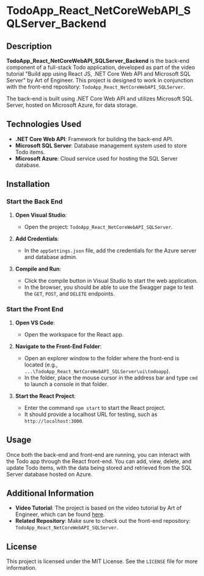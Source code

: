 # TodoApp_React_NetCoreWebAPI_SQLServer_Backend

## Description
**TodoApp_React_NetCoreWebAPI_SQLServer_Backend** is the back-end component of a full-stack Todo application, developed as part of the video tutorial "Build app using React JS, .NET Core Web API and Microsoft SQL Server" by Art of Engineer. This project is designed to work in conjunction with the front-end repository: `TodoApp_React_NetCoreWebAPI_SQLServer`.

The back-end is built using .NET Core Web API and utilizes Microsoft SQL Server, hosted on Microsoft Azure, for data storage.

## Technologies Used
- **.NET Core Web API**: Framework for building the back-end API.
- **Microsoft SQL Server**: Database management system used to store Todo items.
- **Microsoft Azure**: Cloud service used for hosting the SQL Server database.

## Installation

### Start the Back End
1. **Open Visual Studio**:
   - Open the project: `TodoApp_React_NetCoreWebAPI_SQLServer`.

2. **Add Credentials**:
   - In the `appSettings.json` file, add the credentials for the Azure server and database admin.

3. **Compile and Run**:
   - Click the compile button in Visual Studio to start the web application.
   - In the browser, you should be able to use the Swagger page to test the `GET`, `POST`, and `DELETE` endpoints.

### Start the Front End
1. **Open VS Code**:
   - Open the workspace for the React app.

2. **Navigate to the Front-End Folder**:
   - Open an explorer window to the folder where the front-end is located (e.g., `...\TodoApp_React_NetCoreWebAPI_SQLServer\ui\todoapp`).
   - In the folder, place the mouse cursor in the address bar and type `cmd` to launch a console in that folder.

3. **Start the React Project**:
   - Enter the command `npm start` to start the React project.
   - It should provide a localhost URL for testing, such as `http://localhost:3000`.

## Usage
Once both the back-end and front-end are running, you can interact with the Todo app through the React front-end. You can add, view, delete, and update Todo items, with the data being stored and retrieved from the SQL Server database hosted on Azure.

## Additional Information
- **Video Tutorial**: The project is based on the video tutorial by Art of Engineer, which can be found [here](https://www.youtube.com/watch?v=O5hKoBV3vaU).
- **Related Repository**: Make sure to check out the front-end repository: `TodoApp_React_NetCoreWebAPI_SQLServer`.

## License
This project is licensed under the MIT License. See the `LICENSE` file for more information.
